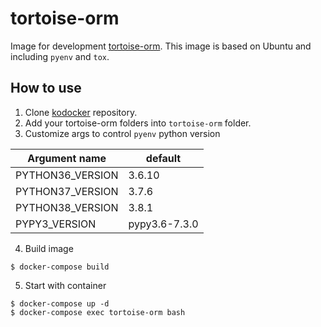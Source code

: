 # tortoise-orm
Image for development [tortoise-orm](https://github.com/tortoise/tortoise-orm).
This image is based on Ubuntu and including `pyenv` and `tox`.

## How to use
1. Clone [kodocker](https://github.com/lntuition/kodocker) repository.
2. Add your tortoise-orm folders into `tortoise-orm` folder.
3. Customize args to control `pyenv` python version

|Argument name   |default      |
|----------------|-------------|
|PYTHON36_VERSION|3.6.10       |
|PYTHON37_VERSION|3.7.6        |
|PYTHON38_VERSION|3.8.1        |
|PYPY3_VERSION   |pypy3.6-7.3.0|

4. Build image
```console
$ docker-compose build
```

5. Start with container
```console
$ docker-compose up -d
$ docker-compose exec tortoise-orm bash
```

